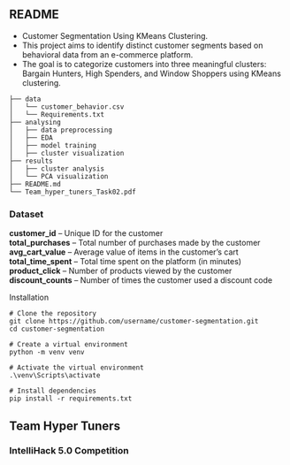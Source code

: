 ## **README**

- Customer Segmentation Using KMeans Clustering.  
- This project aims to identify distinct customer segments based on behavioral data from an e-commerce platform.  
- The goal is to categorize customers into three meaningful clusters: Bargain Hunters, High Spenders, and Window Shoppers using KMeans clustering.  
```
├── data 
│   └── customer_behavior.csv
│   └── Requirements.txt
├── analysing
│   ├── data preprocessing  
│   ├── EDA
│   ├── model training 
│   ├── cluster visualization 
├── results
│   ├── cluster analysis
│   └── PCA visualization
├── README.md  
└── Team_hyper_tuners_Task02.pdf
```

### Dataset  
**customer_id** – Unique ID for the customer  
**total_purchases** – Total number of purchases made by the customer  
**avg_cart_value** – Average value of items in the customer’s cart  
**total_time_spent** – Total time spent on the platform (in minutes)  
**product_click** – Number of products viewed by the customer  
**discount_counts** – Number of times the customer used a discount code  

Installation
```
# Clone the repository
git clone https://github.com/username/customer-segmentation.git
cd customer-segmentation

# Create a virtual environment
python -m venv venv

# Activate the virtual environment
.\venv\Scripts\activate

# Install dependencies
pip install -r requirements.txt
```
## **Team Hyper Tuners**   
### IntelliHack 5.0 Competition 
